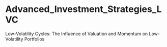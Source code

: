 # Advanced_Investment_Strategies_LVC
Low-Volatility Cycles: The Influence of Valuation and Momentum on Low-Volatility Portfolios

